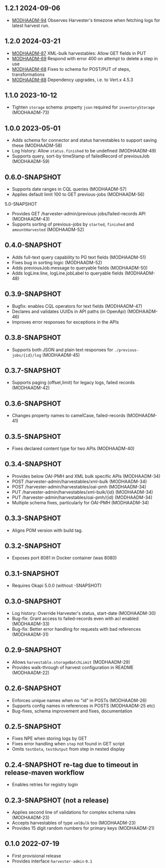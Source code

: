 ## 1.2.1 2024-09-06

* [MODHAADM-94](https://issues.folio.org/browse/MODHAADM-94) Observes Harvester's timezone when fetching logs for latest harvest run.

## 1.2.0 2024-03-21

* [MODHAADM-87](https://issues.folio.org/browse/MODHAADM-87) XML-bulk harvestables: Allow GET fields in PUT 
* [MODHAADM-69](https://issues.folio.org/browse/MODHAADM-69) Respond with error 400 on attempt to delete a step in use
* [MODHAADM-68](https://issues.folio.org/browse/MODHAADM-68) Fixes to schema for POST/PUT of steps, transformations 
* [MODHAADM-88](https://issues.folio.org/browse/MODHAADM-88) Dependency upgrades, i.e. to Vert.x 4.5.3


## 1.1.0 2023-10-12

* Tighten `storage` schema: property `json` required for `inventoryStorage` (MODHAADM-73) 

## 1.0.0 2023-05-01

* Adds schema for connector and status harvestables to support saving these (MODHAADM-58)
* Log history: Allow `status.finished` to be undefined (MODHAADM-49)
* Supports query, sort-by timeStamp of failedRecord of previousJob (MODHAADM-59)

## 0.6.0-SNAPSHOT

* Supports date ranges in CQL queries (MODHAADM-57)
* Applies default limit 100 to GET previous-jobs (MODHAADM-56)

5.0-SNAPSHOT

* Provides GET /harvester-admin/previous-jobs/failed-records API (MODHAADM-43)
* Supports sorting of previous-jobs by `started`, `finished` and `amountHarvested` (MODHAADM-52)

## 0.4.0-SNAPSHOT

* Adds full-text query capability to PG text fields (MODHAADM-51)
* Fixes bug in sorting logic (MODHAADM-52)
* Adds previousJob.message to queryable fields (MODHAADM-50)
* Adds logLine.line, logLine.jobLabel to queryable fields (MODHAADM-48) 

## 0.3.9-SNAPSHOT

* Bugfix: enables CQL operators for text fields (MODHAADM-47)
* Declares and validates UUIDs in API paths (in OpenApi)  (MODHAADM-46)
* Improves error responses for exceptions in the APIs 

## 0.3.8-SNAPSHOT

* Supports both JSON and plain text responses for `./previous-jobs/{id}/log` (MODHAADM-45)

## 0.3.7-SNAPSHOT

* Supports paging (offset,limit) for legacy logs, failed records (MODHAADM-42)

## 0.3.6-SNAPSHOT

* Changes property names to camelCase, failed-records (MODHAADM-41)

## 0.3.5-SNAPSHOT

* Fixes declared content type for two APIs (MODHAADM-40)

## 0.3.4-SNAPSHOT

* Provides below OAI-PMH and XML bulk specific APIs (MODHAADM-34)
* POST /harvester-admin/harvestables/xml-bulk (MODHAADM-34)
* POST /harvester-admin/harvestables/oai-pmh (MODHAADM-34)
* PUT /harvester-admin/harvestables/xml-bulk/{id} (MODHAADM-34)
* PUT /harvester-admin/harvestables/oai-pmh/{id} (MODHAADM-34)
* Multiple schema fixes, particularly for OAI-PMH (MODHAADM-34)

## 0.3.3-SNAPSHOT

* Aligns POM version with build tag.

## 0.3.2-SNAPSHOT

* Exposes port 8081 in Docker container (was 8080)

## 0.3.1-SNAPSHOT

* Requires Okapi 5.0.0 (without -SNAPSHOT)

## 0.3.0-SNAPSHOT

* Log history: Override Harvester's status, start-date (MODHAADM-30)
* Bug-fix: Grant access to failed-records even with acl enabled (MODHAADM-33)
* Bug-fix: Better error handling for requests with bad references (MODHAADM-31)

## 0.2.9-SNAPSHOT

* Allows `harvestable.storageBatchLimit` (MODHAADM-29)
* Provides walk-through of harvest configuration in README (MODHAADM-22)

## 0.2.6-SNAPSHOT

* Enforces unique names when no "id" in POSTs (MODHAADM-26)
* Supports config names in references in POSTS (MODHAADM-25 etc)
* Bug-fixes, schema improvement and fixes, documentation

## 0.2.5-SNAPSHOT

* Fixes NPE when storing logs by GET
* Fixes error handling when `step` not found in GET script
* Omits `testData`, `testOutput` from step in nested display 

## 0.2.4-SNAPSHOT re-tag due to timeout in release-maven workflow

* Enables retries for registry login

## 0.2.3-SNAPSHOT (not a release)

* Applies second line of validations for complex schema rules (MODHAADM-23)
* Accepts harvestables of type `xmlBulk` too (MODHAADM-23)
* Provides 15 digit random numbers for primary keys (MODHAADM-21)

## 0.1.0 2022-07-19

* First provisional release
* Provides interface `harvester-admin` `0.1`


